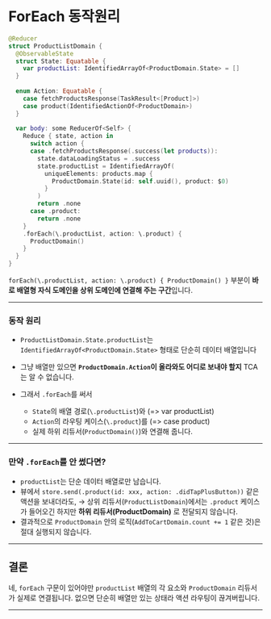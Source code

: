 # ForEach 동작원리

```swift
@Reducer
struct ProductListDomain {
  @ObservableState
  struct State: Equatable {
    var productList: IdentifiedArrayOf<ProductDomain.State> = []
  }
  
  enum Action: Equatable {
    case fetchProductsResponse(TaskResult<[Product]>)
    case product(IdentifiedActionOf<ProductDomain>)
  }
  
  var body: some ReducerOf<Self> {
    Reduce { state, action in
      switch action {
      case .fetchProductsResponse(.success(let products)):
        state.dataLoadingStatus = .success
        state.productList = IdentifiedArrayOf(
          uniqueElements: products.map {
            ProductDomain.State(id: self.uuid(), product: $0)
          }
        )
        return .none
      case .product:
        return .none
    }
    .forEach(\.productList, action: \.product) {
      ProductDomain()
    }
  }
}
```

`forEach(\.productList, action: \.product) { ProductDomain() }` 부분이 **바로 배열형 자식 도메인을 상위 도메인에 연결해 주는 구간**입니다.

---

### 동작 원리

* `ProductListDomain.State.productList`는 `IdentifiedArrayOf<ProductDomain.State>` 형태로 단순히 데이터 배열입니다
* 그냥 배열만 있으면 **`ProductDomain.Action`이 올라와도 어디로 보내야 할지** TCA는 알 수 없습니다.
* 그래서 `.forEach`를 써서

  * `State`의 배열 경로(`\.productList`)와 (=> var productList)
  * `Action`의 라우팅 케이스(`\.product`)를 (=> case product)
  * 실제 하위 리듀서(`ProductDomain()`)와 연결해 줍니다.

---

### 만약 `.forEach`를 안 썼다면?

* `productList`는 단순 데이터 배열로만 남습니다.
* 뷰에서 `store.send(.product(id: xxx, action: .didTapPlusButton))` 같은 액션을 보내더라도,
  → 상위 리듀서(`ProductListDomain`)에서는 `.product` 케이스가 들어오긴 하지만 **하위 리듀서(ProductDomain)** 로 전달되지 않습니다.
* 결과적으로 `ProductDomain` 안의 로직(`AddToCartDomain.count += 1` 같은 것)은 절대 실행되지 않습니다.

---

## 결론
네, `forEach` 구문이 있어야만 `productList` 배열의 각 요소와 `ProductDomain` 리듀서가 실제로 연결됩니다.
없으면 단순히 배열만 있는 상태라 액션 라우팅이 끊겨버립니다.

---


